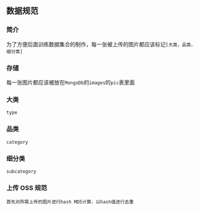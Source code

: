 ## 数据规范

### 简介

为了方便后面训练数据集合的制作，每一张被上传的图片都应该标记`[大类，品类，细分类]`

### 存储

每一张图片都应该被放在`MongoDb`的`images`的`pic`表里面

### 大类

`type`

### 品类

`category`

### 细分类

`subcategory`

### 上传 OSS 规范

`首先对所需上传的图片进行hash MD5计算，以hash值进行去重`

